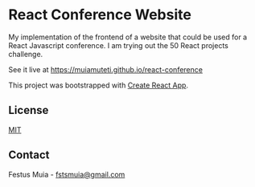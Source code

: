 # React Conference Website

My implementation of the frontend of a website that could be used for a React Javascript conference.
I am trying out the 50 React projects challenge.

See it live at https://muiamuteti.github.io/react-conference

This project was bootstrapped with [Create React App](https://github.com/facebook/create-react-app).

## License

[MIT](https://choosealicense.com/licenses/mit)

## Contact

Festus Muia - fstsmuia@gmail.com
